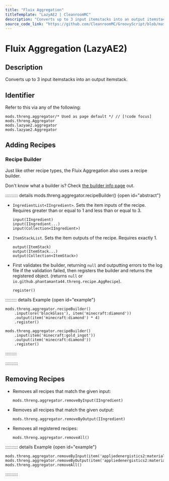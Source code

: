 ```yaml
---
title: "Fluix Aggregation"
titleTemplate: "LazyAE2 | CleanroomMC"
description: "Converts up to 3 input itemstacks into an output itemstack."
source_code_link: "https://github.com/CleanroomMC/GroovyScript/blob/master/src/main/java/com/cleanroommc/groovyscript/compat/mods/lazyae2/Aggregator.java"
---
```


# Fluix Aggregation (LazyAE2)

## Description

Converts up to 3 input itemstacks into an output itemstack.

## Identifier

Refer to this via any of the following:

```groovy:no-line-numbers {1}
mods.threng.aggregator/* Used as page default */ // [!code focus]
mods.threng.Aggregator
mods.lazyae2.aggregator
mods.lazyae2.Aggregator
```


## Adding Recipes

### Recipe Builder

Just like other recipe types, the Fluix Aggregation also uses a recipe builder.

Don't know what a builder is? Check [the builder info page](../../groovy/builder.md) out.

:::::::::: details mods.threng.aggregator.recipeBuilder() {open id="abstract"}
- `IngredientList<IIngredient>`. Sets the item inputs of the recipe. Requires greater than or equal to 1 and less than or equal to 3.

    ```groovy:no-line-numbers
    input(IIngredient)
    input(IIngredient...)
    input(Collection<IIngredient>)
    ```

- `ItemStackList`. Sets the item outputs of the recipe. Requires exactly 1.

    ```groovy:no-line-numbers
    output(ItemStack)
    output(ItemStack...)
    output(Collection<ItemStack>)
    ```

- First validates the builder, returning `null` and outputting errors to the log file if the validation failed, then registers the builder and returns the registered object. (returns `null` or `io.github.phantamanta44.threng.recipe.AggRecipe`).

    ```groovy:no-line-numbers
    register()
    ```

::::::::: details Example {open id="example"}
```groovy:no-line-numbers
mods.threng.aggregator.recipeBuilder()
    .input(ore('blockGlass'), item('minecraft:diamond'))
    .output(item('minecraft:diamond') * 4)
    .register()

mods.threng.aggregator.recipeBuilder()
    .input(item('minecraft:gold_ingot'))
    .output(item('minecraft:diamond'))
    .register()
```

:::::::::

::::::::::

## Removing Recipes

- Removes all recipes that match the given input:

    ```groovy:no-line-numbers
    mods.threng.aggregator.removeByInput(IIngredient)
    ```

- Removes all recipes that match the given output:

    ```groovy:no-line-numbers
    mods.threng.aggregator.removeByOutput(IIngredient)
    ```

- Removes all registered recipes:

    ```groovy:no-line-numbers
    mods.threng.aggregator.removeAll()
    ```

:::::::::: details Example {open id="example"}
```groovy:no-line-numbers
mods.threng.aggregator.removeByInput(item('appliedenergistics2:material:45'))
mods.threng.aggregator.removeByOutput(item('appliedenergistics2:material:7'))
mods.threng.aggregator.removeAll()
```

::::::::::
